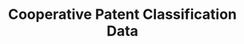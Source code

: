 ---
layout: default
bigquery: https://console.cloud.google.com/bigquery?p=patents-public-data&d=cpc&page=dataset
citation: '“Cooperative Patent Classification” by the EPO and USPTO, for public use. '
contributors: EPO, USPTO
cost: None
description: Cooperative Patent Classification Data contains the scheme and definitions
  of the Cooperative Patent Classification system for classifying patent documents.
  The CPC is the result of a partnership between the EPO and the USPTO in their joint
  effort to develop a common, internationally compatible classification system for
  technical documents, in particular patent publications, which will be used by both
  offices in the patent granting process
documentation: https://www.cooperativepatentclassification.org/cpcSchemeAndDefinitions
last_edit: Mon, 04 Apr 2022 19:07:06 GMT
location: https://www.cooperativepatentclassification.org/index
maintained_by: USPTO, EPO
schema_fields: '[''glossary'', ''level'', ''not_allocatable'', ''residualReferences'',
  ''limiting_references'', ''titleFull'', ''title_part'', ''residual_references'',
  ''breakdownCode'', ''status'', ''dateRevised'', ''breakdown_code'', ''notAllocatable'',
  ''childGroups'', ''applicationReferences'', ''sizeCache'', ''definition'', ''title_full'',
  ''application_references'', ''symbol'', ''informativeReferences'', ''titlePart'',
  ''children'', ''child_groups'', ''informative_references'', ''additional_only'',
  ''ipcConcordant'', ''synonyms'', ''ipc_concordant'', ''date_revised'', ''limitingReferences'',
  ''parents'']'
shortname: cooperative_patent_classification
tags:
- patents
- science
title: Cooperative Patent Classification Data
uuid: 984374a7-16e9-4b35-9445-458daceb01bf
---